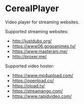 # CerealPlayerVideo player for streaming websites.Supported streaming websites:- http://justdubs.org/- https://www06.gogoanimes.tv/- https://www.masterani.me/- http://proxer.me/Supported video hoster:- https://www.mp4upload.com/- https://openload.co/- https://oload.tv/- https://streamango.com/- https://www.rapidvideo.com/